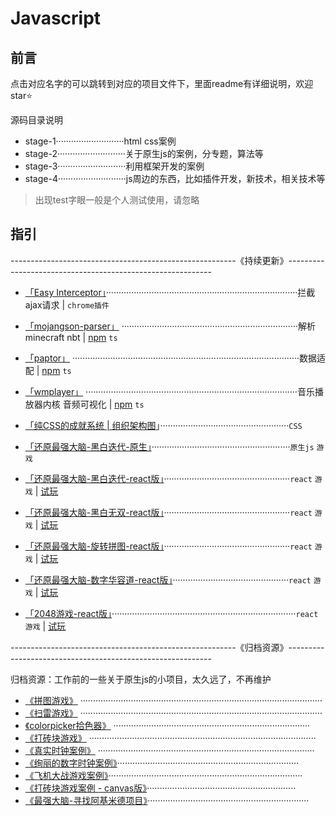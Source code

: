 # Javascript

## 前言

点击对应名字的可以跳转到对应的项目文件下，里面readme有详细说明，欢迎star⭐

源码目录说明

- stage-1···························html css案例
- stage-2···························关于原生js的案例，分专题，算法等
- stage-3···························利用框架开发的案例
- stage-4···························js周边的东西，比如插件开发，新技术，相关技术等

> 出现test字眼一般是个人测试使用，请忽略


## 指引

--------------------------------------------------------《持续更新》-----------------------------------------------------------

- [「Easy Interceptor」](https://github.com/hans000/easy-interceptor)············································································拦截ajax请求 | `chrome插件`

- [「mojangson-parser」](https://github.com/hans000/mojangson-parser)  ······································································解析minecraft nbt | [npm](https://www.npmjs.com/package/mojangson-parser) `ts`
- [「paptor」](https://github.com/hans000/paptor)  ··························································································数据适配 | [npm](https://www.npmjs.com/package/mojangson-parser) `ts`
- [「wmplayer」](https://github.com/hans000/wmplayer)  ····················································································音乐播放器内核 音频可视化 | [npm](https://www.npmjs.com/package/mojangson-parser) `ts`
- [「纯CSS的成就系统 | 组织架构图](https://github.com/hans000/veg-javascript/tree/master/stage-1/树形结构)」···················································`CSS`
- [「还原最强大脑-黑白迭代-原生」](https://github.com/hans000/veg-javascript/tree/master/stage-1/树形结构)·······················································`原生js` `游戏` 
- [「还原最强大脑-黑白迭代-react版」](https://github.com/hans000/veg-javascript/tree/master/stage-3/react-test)··················································`react` `游戏` | [试玩](https://hans000.gitee.io/turn-black-and-white/)
- [「还原最强大脑-黑白无双-react版」](https://github.com/hans000/veg-javascript/tree/master/stage-3/react-test)··················································`react` `游戏` | [试玩](https://hans000.gitee.io/either-black-or-white/)
- [「还原最强大脑-旋转拼图-react版」](https://github.com/hans000/veg-javascript/tree/master/stage-3/react-test)··················································`react` `游戏` | [试玩](https://hans000.gitee.io/rotate-jigsaw/)
- [「还原最强大脑-数字华容道-react版」](https://github.com/hans000/veg-javascript/tree/master/stage-3/react-test)··············································`react` `游戏` | [试玩](https://hans000.gitee.io/number-puzzle/)
- [「2048游戏-react版」](https://github.com/hans000/veg-javascript/tree/master/stage-3/react-test)·········································································`react` `游戏`  | [试玩](https://hans000.gitee.io/veg-game/#/Game2048)

  





--------------------------------------------------------《归档资源》-----------------------------------------------------------

归档资源：工作前的一些关于原生js的小项目，太久远了，不再维护

- [《拼图游戏》](./stage-2/game/拼图/readme.md) ································································································
- [《扫雷游戏》](./stage-2/game/扫雷/readme.md) ································································································
- [《colorpicker拾色器》](./stage-2/plugins/colorpicker/readme.md) ··············································································
- [《打砖块游戏》](./stage-2/game/打砖块/readme.md) ··························································································
- [《真实时钟案例》](./stage-2/canvas/真实时钟/readme.md) ······················································································
- [《绚丽的数字时钟案例》](./stage-2/canvas/digit-clock/readme.md)········································································
- [《飞机大战游戏案例》](./stage-2/canvas/plane/readme.md)·············································································
- [《打砖块游戏案例 - canvas版》](./stage-2/canvas/blockout/readme.md)··························································· 
- [《最强大脑-寻找阿基米德项目》](./stage-2/canvas/polyon/readme.md)································································
